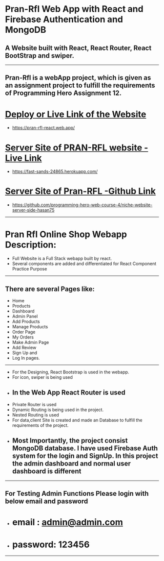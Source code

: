 # Pran-Rfl Web App with React and Firebase Authentication and MongoDB

## A Website built with React, React Router, React BootStrap and swiper.

---

## Pran-Rfl is a webApp project, which is given as an assignment project to fulfill the requirements of Programming Hero Assignment 12.

# [Deploy or Live Link of the Website](https://pran-rfl-react.web.app/)

- https://pran-rfl-react.web.app/

# [Server Site of PRAN-RFL website -Live Link](https://fast-sands-24865.herokuapp.com/)

- https://fast-sands-24865.herokuapp.com/

# [Server Site of Pran-RFL -Github Link](https://github.com/programming-hero-web-course-4/niche-website-server-side-hasan75)

- https://github.com/programming-hero-web-course-4/niche-website-server-side-hasan75

---

# Pran Rfl Online Shop Webapp Description:

- Full Website is a Full Stack webapp built by react.
- Several components are added and differentiated for React Component Practice Purpose

---

## There are several Pages like:

- Home
- Products
- Dashboard
- Admin Panel
- Add Products
- Manage Products
- Order Page
- My Orders
- Make Admin Page
- Add Review
- Sign Up and
- Log In pages.

---

- For the Designing, React Bootstrap is used in the webapp.
- For icon, swiper is being used
- ## In the Web App React Router is used
- Private Router is used
- Dynamic Routing is being used in the project.
- Nested Routing is used
- For data,client Site is created and made an Database to fulfill the requirements of the project.
- ## Most Importantly, the project consist MongoDB database. I have used Firebase Auth system for the login and SignUp. In this project the admin dashboard and normal user dashboard is different

---

## For Testing Admin Functions Please login with below email and password

- # email : admin@admin.com
- # password: 123456

---
